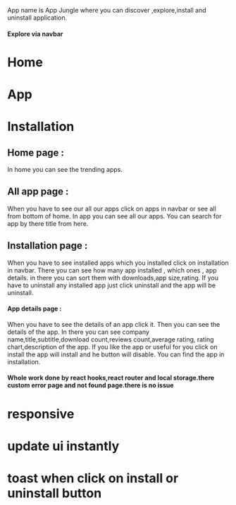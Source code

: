 App name is App Jungle where you can discover ,explore,install and uninstall application.

#### Explore via navbar
# Home
# App
# Installation

## Home page :
In home you can see the trending apps.

## All app page :
When you have to see our all our apps  click on apps in navbar or see all from bottom of home.
In app you can see all our apps.
You can search for app by there title  from here.


## Installation page :

When you have to see installed apps which you installed click on installation in navbar. 
There you can see how many app installed , which ones , app details.
in there you can sort them with downloads,app size,rating.
If you have to uninstall any installed app just click uninstall and the app will be uninstall.

#### App details page :

When you have to see the details of an app click it.
Then you can see the details of the app.
In there you can see company name,title,subtitle,download count,reviews count,average rating, rating chart,description of the app.
If you like the app or useful for you click on install the app will install and he button will disable.
You can find the app in installation.


#### Whole work done by react hooks,react router and local storage.there custom error page and not found page.there is no issue 

# responsive
# update ui instantly
# toast when click on install or uninstall button